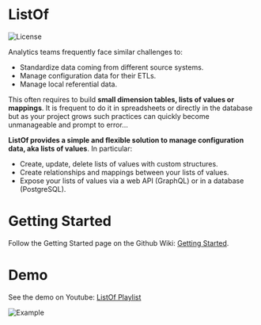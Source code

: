 # ListOf

![License](https://img.shields.io/github/license/alexisrolland/listof.svg "Apache-2.0")

Analytics teams frequently face similar challenges to:
* Standardize data coming from different source systems.
* Manage configuration data for their ETLs.
* Manage local referential data.

This often requires to build **small dimension tables, lists of values or mappings**. It is frequent to do it in spreadsheets or directly in the database but as your project grows such practices can quickly become unmanageable and prompt to error...

**ListOf provides a simple and flexible solution to manage configuration data, aka lists of values**.
In particular:
- Create, update, delete lists of values with custom structures.
- Create relationships and mappings between your lists of values.
- Expose your lists of values via a web API (GraphQL) or in a database (PostgreSQL).

# Getting Started

Follow the Getting Started page on the Github Wiki: [Getting Started](https://github.com/alexisrolland/listof/wiki/Getting-Started).

# Demo

See the demo on Youtube: [ListOf Playlist](https://www.youtube.com/watch?v=yXRrzHEJEIo&list=PLBUyV209B5ULL6H6wqLnenQgdKwyMEwTM)

![Example](https://github.com/alexisrolland/listof/blob/master/doc/screenshot.png?raw=true)
